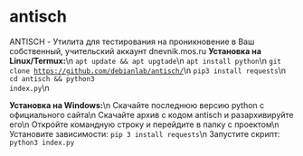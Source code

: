 # antisch
ANTISCH - Утилита для тестирования на проникновение в Ваш собственный, учительский аккаунт dnevnik.mos.ru
<b>Установка на Linux/Termux:</b>\n
<code>apt update && apt upgtade</code>\n
<code>apt install python</code>\n
<code>git clone https://github.com/debianlab/antisch/</code>\n
<code>pip3 install requests</code>\n
<code>cd antisch && python3 index.py</code>\n

<b>Установка на Windows:</b>\n
Скачайте последнюю версию python с официального сайта\n
Скачайте архив с кодом antisch и разархивируйте его\n
Откройте командную строку и перейдите в папку с проектом\n
Установите зависимости: <code>pip 3 install requests</code>\n
Запустите скрипт: <code>python3 index.py</code>
